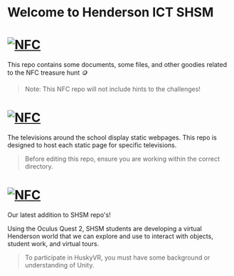 # Welcome to Henderson ICT SHSM <a href="">

# <a href="https://github.com/mrrilett/ICT-SHSM/tree/main/HuskyNFC"><img alt="NFC" src="https://img.shields.io/badge/HUSKY-NFC-ffff00"></a>
This repo contains some documents, some files, and other goodies related to the NFC treasure hunt :coin:

> Note: This NFC repo will not include hints to the challenges!

# <a href="https://github.com/mrrilett/ICT-SHSM/tree/main/HuskyTV"><img alt="NFC" src="https://img.shields.io/badge/HUSKY-TV-0000ff"></a>
The televisions around the school display static webpages. This repo is designed to host each static page for specific televisions.
  
> Before editing this repo, ensure you are working within the correct directory.

# <a href="https://github.com/mrrilett/ICT-SHSM/tree/main/HuskyVR"><img alt="NFC" src="https://img.shields.io/badge/HUSKY-VR-7fffd4"></a>
Our latest addition to SHSM repo's!

Using the Oculus Quest 2, SHSM students are developing a virtual Henderson world that we can explore and use to interact with objects, student work, and virtual tours.

> To participate in HuskyVR, you must have some background or understanding of Unity.

